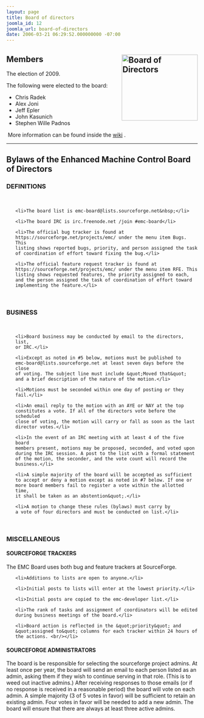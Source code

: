 ```yaml
---
layout: page
title: Board of directors
joomla_id: 12
joomla_url: board-of-directors
date: 2006-03-21 06:29:52.000000000 -07:00
---
```

<h2><img src="{{site.baseurl}}/images/board_of_directors.jpg" border="0" alt="Board of Directors" title="Board of Directors" width="200" height="174" align="right"/>Members</h2>

<p>The election of 2009.</p>

<p>The following were elected to the board:</p>
<ul>
    <li>Chris Radek</li>
    <li>Alex Joni</li>
    <li>Jeff Epler</li>
    <li>John Kasunich</li>
    <li>Stephen Wille Padnos</li>
</ul>

<p>&nbsp;More information can be found inside the <a href="http://wiki.linuxcnc.org/cgi-bin/emcinfo.pl/emcinfo.pl?BoardElection" target="_blank"></a><a href="http://wiki.linuxcnc.org/cgi-bin/emcinfo.pl/emcinfo.pl?BoardOfDirectors" target="_blank">wiki</a> .</p>

<hr/>

<h2>Bylaws of the Enhanced Machine Control Board of Directors</h2>

<h3>DEFINITIONS</h3>

<p>&nbsp;</p>
<ol>

    <li>The board list is emc-board@lists.sourceforge.net&nbsp;</li>

    <li>The board IRC is irc.freenode.net /join #emc-board</li>

    <li>The official bug tracker is found at
    https://sourceforge.net/projects/emc/ under the menu item Bugs. This
    listing shows reported bugs, priority, and person assigned the task
    of coordination of effort toward fixing the bug.</li>

    <li>The official feature request tracker is found at
    https://sourceforge.net/projects/emc/ under the menu item RFE. This
    listing shows requested features, the priority assigned to each,
    and the person assigned the task of coordination of effort toward
    implementing the feature.</li>

</ol>

<br/>

<h3>BUSINESS</h3>

<br/>

<ol>

    <li>Board business may be conducted by email to the directors, list,
    or IRC.</li>

    <li>Except as noted in #5 below, motions must be published to
    emc-board@lists.sourceforge.net at least seven days before the close
    of voting. The subject line must include &quot;Moved that&quot;
    and a brief description of the nature of the motion.</li>

    <li>Motions must be seconded within one day of posting or they
    fail.</li>

    <li>An email reply to the motion with an AYE or NAY at the top
    constitutes a vote. If all of the directors vote before the scheduled
    close of voting, the motion will carry or fall as soon as the last
    director votes.</li>

    <li>In the event of an IRC meeting with at least 4 of the five board
    members present, motions may be proposed, seconded, and voted upon
    during the IRC session. A post to the list with a formal statement
    of the motion, the seconder, and the vote count will record the
    business.</li>

    <li>A simple majority of the board will be accepted as sufficient
    to accept or deny a motion except as noted in #7 below. If one or
    more board members fail to register a vote within the allotted time,
    it shall be taken as an abstention&quot;.</li>

    <li>A motion to change these rules (bylaws) must carry by
    a vote of four directors and must be conducted on list.</li>
    
</ol>

<br/>

<h3>MISCELLANEOUS</h3>

<h4>SOURCEFORGE TRACKERS</h4>

<p>The EMC Board uses both bug and feature trackers at SourceForge.

<ol>

    <li>Additions to lists are open to anyone.</li>

    <li>Initial posts to lists will enter at the lowest priority.</li>

    <li>Initial posts are copied to the emc-developer list.</li>

    <li>The rank of tasks and assignment of coordinators will be edited
    during business meetings of the board.</li>

    <li>Board action is reflected in the &quot;priority&quot; and
    &quot;assigned to&quot; columns for each tracker within 24 hours of
    the actions. <br/></li>

</ol>

<h4>SOURCEFORGE ADMINISTRATORS</h4>

<p>The board is be responsible for selecting the sourceforge project
admins. At least once per year, the board will send an email to each
person listed as an admin, asking them if they wish to continue serving
in that role. (This is to weed out inactive admins.) After receiving
responses to those emails (or if no response is received in a reasonable
period) the board will vote on each admin. A simple majority (3 of 5
votes in favor) will be sufficient to retain an existing admin. Four
votes in favor will be needed to add a new admin. The board will ensure
that there are always at least three active admins.</p>

